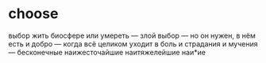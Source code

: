 # choose




выбор жить биосфере или умереть — злой выбор — но он нужен, в нём есть и добро — когда всё целиком уходит в боль и страдания и мучения — бесконечные наижесточайшие наитяжелейшие наи*ие
